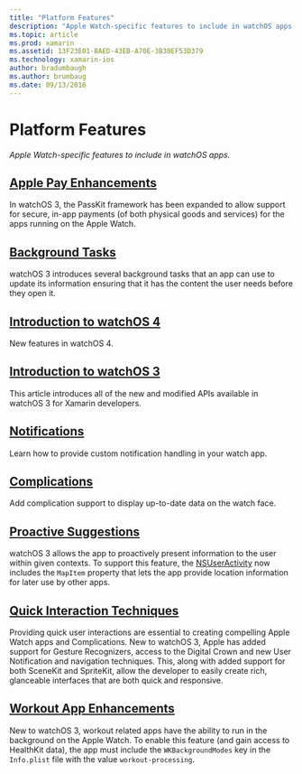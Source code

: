 ```yaml
---
title: "Platform Features"
description: "Apple Watch-specific features to include in watchOS apps."
ms.topic: article
ms.prod: xamarin
ms.assetid: 13F23E01-BAED-43EB-A70E-3B30EF53D379
ms.technology: xamarin-ios
author: bradumbaugh
ms.author: brumbaug
ms.date: 09/13/2016
---
```


# Platform Features

_Apple Watch-specific features to include in watchOS apps._

## [Apple Pay Enhancements](~/ios/watchos/platform/apple-pay.md)

In watchOS 3, the PassKit framework has been expanded to allow support for secure, in-app payments (of both physical goods and services) for the apps running on the Apple Watch.

## [Background Tasks](~/ios/watchos/platform/background-tasks.md)

watchOS 3 introduces several background tasks that an app can use to update its information ensuring that it has the content the user needs before they open it.

## [Introduction to watchOS 4](introduction-to-watchos4.md)

New features in watchOS 4.

## [Introduction to watchOS 3](introduction-to-watchos3/index.md)

This article introduces all of the new and modified APIs available
in watchOS 3 for Xamarin developers.

##  [Notifications](notifications.md)

Learn how to provide custom notification handling
	in your watch app.

##  [Complications](complications.md)

Add complication support to display up-to-date data on the watch face.


## [Proactive Suggestions](~/ios/watchos/platform/proactive-suggestions.md)

watchOS 3 allows the app to proactively present information to the user within given contexts. To support this feature, the [NSUserActivity](https://developer.apple.com/reference/foundation/nsuseractivity) now includes the `MapItem` property that lets the app provide location information for later use by other apps.

## [Quick Interaction Techniques](~/ios/watchos/platform/quick-interaction-techniques.md)

Providing quick user interactions are essential to creating compelling Apple Watch apps and Complications. New to watchOS 3, Apple has added support for Gesture Recognizers, access to the Digital Crown and new User Notification and navigation techniques. This, along with added support for both SceneKit and SpriteKit, allow the developer to easily create rich, glanceable interfaces that are both quick and responsive.

## [Workout App Enhancements](~/ios/watchos/platform/workout-apps.md)

New to watchOS 3, workout related apps have the ability to run in the background on the Apple Watch. To enable this feature (and gain access to HealthKit data), the app must include the `WKBackgroundModes` key in the `Info.plist` file with the value `workout-processing`.
